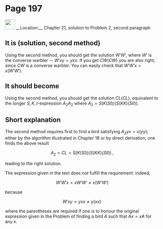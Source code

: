 # Page 197

<img src="../../pictures/correction_red.svg" width="32px"/>
__Location:__ Chapter 21, solution to Problem 2, second paragraph

## It is (solution, second method)

Using the second method, you should get the solution $W'W'$, where $W'$ is the converse
warbler -- $W'xy = yxx$. If you get $CW(CW)$ you are also right, since $CW$ is a
converse warbler. You can easily check that $W'W'x=x(W'W')$.

## It should become

Using the second method, you should get the solution $CL(CL)$, equivalent
to the longer $S,K,I$-expression $A_2A_2$ where $A_2=S(K(SI))(S(KK)(SII))$.

## Short explanation

The second method requires first to find a bird satisfying $A_2yx=x(yy)$;
either by the algorithm illustrated in Chapter 18 or by direct derivation,
one finds the above result

$$
    A_2 = CL = S(K(SI))(S(KK)(SII))\;,
$$

leading to the right solution.

The expression given in the text does _not_ fulfill the requirement: indeed,

$$
    W'W'x = xW'W' \neq x(W'W')
$$

because

$$
    W'xy=yxx \neq y(xx)\,
$$

where the parentheses are required if one is to honour the original expression given in the
Problem of finding a bird $A$ such that $Ax=xA$ for any $x$.